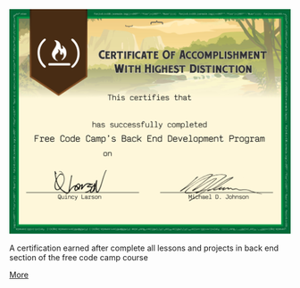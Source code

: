 <img class="img-responsive" src="/images/certifications/fcc-back-end.jpg" alt="">

<p>A certification earned after complete all lessons and projects in back end section of the free code camp course</p>

<a href="/en/courses/fcc-back-end-development">More</a>